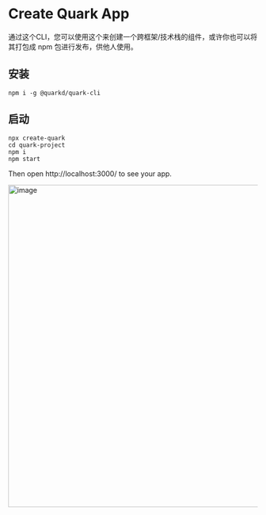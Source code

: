 # Create Quark App

通过这个CLI，您可以使用这个来创建一个跨框架/技术栈的组件，或许你也可以将其打包成 npm 包进行发布，供他人使用。

## 安装

```
npm i -g @quarkd/quark-cli
```

## 启动

```
npx create-quark
cd quark-project
npm i
npm start
```

Then open http://localhost:3000/ to see your app.

<img width="650" alt="image" src="https://user-images.githubusercontent.com/14307551/198551050-ce7d81c7-8aa8-413a-a42a-130471f399b1.png">
